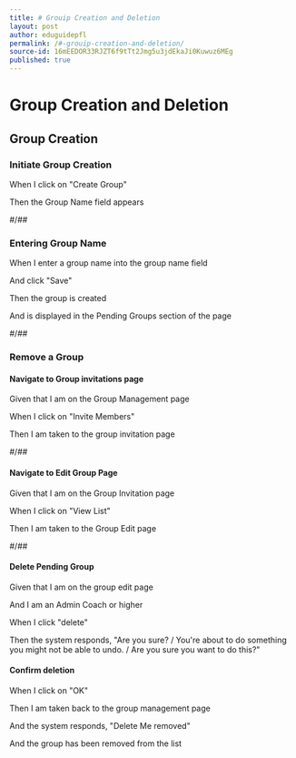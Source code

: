 ```yaml
---
title: # Grouip Creation and Deletion
layout: post
author: eduguidepfl
permalink: /#-grouip-creation-and-deletion/
source-id: 16mEEDOR33RJZT6f9tTt2Jmg5u3jdEkaJi0Kuwuz6MEg
published: true
---
```

# Group Creation and Deletion

## Group Creation

### Initiate Group Creation

When I click on "Create Group"

Then the Group Name field appears

#/##

### Entering Group Name

When I enter a group name into the group name field

And click "Save"

Then the group is created

And is displayed in the Pending Groups section of the page

#/##

### Remove a Group

#### Navigate to Group invitations page

Given that I am on the Group Management page

When I click on "Invite Members"

Then I am taken to the group invitation page

#/##

#### Navigate to Edit Group Page

Given that I am on the Group Invitation page

When I click on "View List"

Then I am taken to the Group Edit page

#/##

#### Delete Pending Group

Given that I am on the group edit page

And I am an Admin Coach or higher

When I click "delete"

Then the system responds, "Are you sure? / You're about to do something you might not be able to undo. / Are you sure you want to do this?"

#### Confirm deletion

When I click on "OK"

Then I am taken back to the group management page

And the system responds, "Delete Me removed"

And the group has been removed from the list

